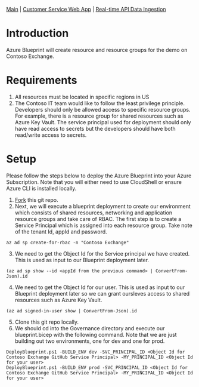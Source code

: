 [Main](README.md) | [Customer Service Web App](APP.md) | [Real-time API Data Ingestion](AKS.md)

# Introduction
Azure Blueprint will create resource and resource groups for the demo on Contoso Exchange.

# Requirements
1. All resources must be located in specific regions in US
2. The Contoso IT team would like to follow the least privilege principle. Developers should only be allowed access to specific resource groups. For example, there is a resource group for shared resources such as Azure Key Vault. The service principal used for deployment should only have read access to secrets but the developers should have both read/write access to secrets. 

# Setup
Please follow the steps below to deploy the Azure Blueprint into your Azure Subscription. Note that you will either need to use CloudShell or ensure Azure CLI is installed locally.

1. [Fork](https://docs.github.com/en/get-started/quickstart/fork-a-repo) this git repo.
2. Next, we will execute a blueprint deployment to create our environment which consists of shared resources, networking and application resource groups and take care of RBAC. The first step is to create a Service Principal which is assigned into each resource group. Take note of the tenant Id, appId and password.
```
az ad sp create-for-rbac -n "Contoso Exchange"
```
3. We need to get the Object Id for the Service principal we have created. This is used as input to our Blueprint deployment later.
```
(az ad sp show --id <appId from the previous command> | ConvertFrom-Json).id
```
4. We need to get the Object Id for our user. This is used as input to our Blueprint deployment later so we can grant oursleves access to shared resources such as Azure Key Vault.
```
(az ad signed-in-user show | ConvertFrom-Json).id
```
5. Clone this git repo locally.
6. We should cd into the Governance directory and execute our blueprint.bicep with the following command. Note that we are just building out two environments, one for dev and one for prod.
```
DeployBlueprint.ps1 -BUILD_ENV dev -SVC_PRINCIPAL_ID <Object Id for Contoso Exchange GitHub Service Principal> -MY_PRINCIPAL_ID <Object Id for your user>
DeployBlueprint.ps1 -BUILD_ENV prod -SVC_PRINCIPAL_ID <Object Id for Contoso Exchange GitHub Service Principal> -MY_PRINCIPAL_ID <Object Id for your user>
```
